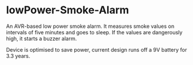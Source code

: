 # lowPower-Smoke-Alarm
An AVR-based low power smoke alarm. It measures smoke values on intervals of five minutes and goes to sleep. If the values are dangerously high, it starts a buzzer alarm. 

Device is optimised to save power, current design runs off a 9V battery for 3.3 years. 
